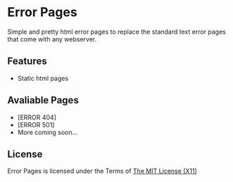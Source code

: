 # Error Pages  #
Simple and pretty html error pages to replace the standard text error pages that come with any webserver.

## Features ##
* Static html pages

## Avaliable Pages ##
* [ERROR 404]
* [ERROR 501]
* More coming soon...

## License ##
Error Pages is licensed under the Terms of [The MIT License (X11)](http://opensource.org/licenses/MIT)
